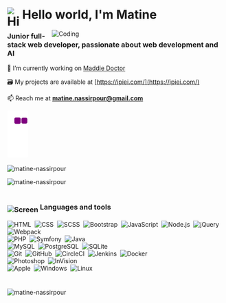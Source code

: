 # Hello world, I'm Matine <img align="left" alt="Hi" width="35px" src="https://camo.githubusercontent.com/e8e7b06ecf583bc040eb60e44eb5b8e0ecc5421320a92929ce21522dbc34c891/68747470733a2f2f6d656469612e67697068792e636f6d2f6d656469612f6876524a434c467a6361737252346961377a2f67697068792e676966" />

<img alt="Coding" width="400px" align="right" src="https://www.mygo.ge/uploads/blog/1584023795.jpg"/>

### Junior full-stack web developer, passionate about web development and AI 

👷 I’m currently working on [Maddie Doctor](https://www.maddiedoctor.com/)

🗃️ My projects are available at [https://ipiei.com/](https://ipiei.com/)

📫 Reach me at **matine.nassirpour@gmail.com**

![snake gif](https://github.com/matine-nassirpour/matine-nassirpour/blob/output/github-contribution-grid-snake.gif)

<p>
  <img src="https://github-readme-stats.vercel.app/api?username=matine-nassirpour&show_icons=true&locale=en" alt="matine-nassirpour" />
</p>
<p>
  <img src="https://github-readme-streak-stats.herokuapp.com/?user=matine-nassirpour&" alt="matine-nassirpour" />
</p>

<h1></h1>

### <img  alt="Screen" width="55px" align="middle" src="https://media.giphy.com/media/WFZvB7VIXBgiz3oDXE/giphy.gif" /> Languages and tools 

![HTML](https://img.shields.io/badge/-HTML-003140?style=flat&logo=HTML5)&nbsp;
![CSS](https://img.shields.io/badge/-CSS-003140?style=flat&logo=CSS3&logoColor=1572B6)&nbsp;
![SCSS](https://img.shields.io/badge/-SCSS-003140?style=flat&logo=SASS)&nbsp;
![Bootstrap](https://img.shields.io/badge/-Bootstrap-003140?style=flat&logo=bootstrap&logoColor=7010EF)&nbsp;
![JavaScript](https://img.shields.io/badge/-JavaScript-003140?style=flat&logo=javascript)&nbsp;
![Node.js](https://img.shields.io/badge/-Node.js-003140?style=flat&logo=node.js)&nbsp;
![jQuery](https://img.shields.io/badge/-jQuery-003140?style=flat&logo=jquery&logoColor=0868AC)&nbsp;
![Webpack](https://img.shields.io/badge/-Webpack-003140?style=flat&logo=webpack)\
![PHP](https://img.shields.io/badge/-PHP-003140?style=flat&logo=php)&nbsp;
![Symfony](https://img.shields.io/badge/-Symfony-003140?style=flat&logo=symfony)&nbsp;
![Java](https://img.shields.io/badge/-Java-003140?style=flat&logo=java)\
![MySQL](https://img.shields.io/badge/-MySQL-003140?style=flat&logo=mysql&logoColor=FFFFFF)&nbsp;
![PostgreSQL](https://img.shields.io/badge/-PostgreSQL-003140?style=flat&logo=postgresql&logoColor=FFFFFF)&nbsp;
![SQLite](https://img.shields.io/badge/-SQLite-003140?style=flat&logo=sqlite&logoColor=75BFE6)\
![Git](https://img.shields.io/badge/-Git-FFFFFF?style=flat&logo=git)&nbsp;
![GitHub](https://img.shields.io/badge/-GitHub-FFFFFF?style=flat&logo=github&logoColor=1B1F23)&nbsp;
![CircleCI](https://img.shields.io/badge/-CircleCI-FFFFFF?style=flat&logo=circleci&logoColor=141314)&nbsp;
![Jenkins](https://img.shields.io/badge/-Jenkins-FFFFFF?style=flat&logo=jenkins)&nbsp;
![Docker](https://img.shields.io/badge/-Docker-FFFFFF?style=flat&logo=docker)\
![Photoshop](https://img.shields.io/badge/-Photoshop-003140?style=flat&logo=adobe-photoshop)&nbsp;
![InVision](https://img.shields.io/badge/-InVision-003140?style=flat&logo=invision)\
![Apple](https://img.shields.io/badge/-Apple-003140?style=flat&logo=apple)&nbsp;
![Windows](https://img.shields.io/badge/-Windows-003140?style=flat&logo=windows)&nbsp;
![Linux](https://img.shields.io/badge/-Linux-003140?style=flat&logo=linux&logoColor=FFFFFF)&nbsp;

<h1></h1>

<p align="left"> <img src="https://komarev.com/ghpvc/?username=matine-nassirpour&label=Profile%20views&color=0e75b6&style=flat" alt="matine-nassirpour" /> </p>
